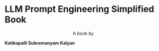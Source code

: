 # LLM Prompt Engineering Simplified Book

<center> A book by </center>

**Katikapalli Subramanyam Kalyan**
